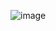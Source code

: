![image](https://github.com/ms0011/ContactUs_react/assets/127666518/232e8df4-84da-4668-b9c2-3aeaa2cdfd24)
